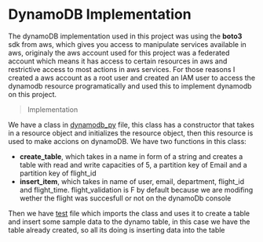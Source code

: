 # DynamoDB Implementation

The dynamoDB implementation used in this project was using the **boto3** sdk from aws, which gives you access to manipulate services available in aws, originaly the aws account used for this project was a federated account which means it has access to certain resources in aws and restrictive access to most actions in aws services. For those reasons I created a aws account as a root user and created an IAM user to access the dynamodb resource programatically and used this to implement dynamodb on this project.

> Implementation

We have a class in [dynamodb_py](https://github.com/JeanCarlosVal/Tello_Drone/blob/main/db/dynamo_db.py) file, this class has a constructor that takes in a resource object and initializes the resource object, then this resource is used to make accions on dynamoDB. We have two functions in this class:

- **create_table**, which takes in a name in form of a string and creates a table with read and write capacities of 5, a partition key of Email and a partition key of flight_id  
- **insert_item**, which takes in name of user, email, department, flight_id and flight_time. flight_validation is F by default because we are modifing wether the flight was succesfull or not on the dynamoDb console

Then we have [test](https://github.com/JeanCarlosVal/Tello_Drone/blob/main/db/test.py) file which imports the class and uses it to create a table and insert some sample data to the dynamo table, in this case we have the table already created, so all its doing is inserting data into the table 
